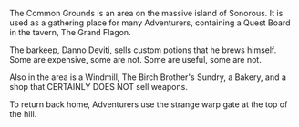 The Common Grounds is an area on the massive island of Sonorous. It is used as a gathering place for many Adventurers, containing a Quest Board in the tavern, The Grand Flagon.

The barkeep, Danno Deviti, sells custom potions that he brews himself. Some are expensive, some are not. Some are useful, some are not.

Also in the area is a Windmill, The Birch Brother's Sundry, a Bakery, and a shop that CERTAINLY DOES NOT sell weapons.

To return back home, Adventurers use the strange warp gate at the top of the hill.
